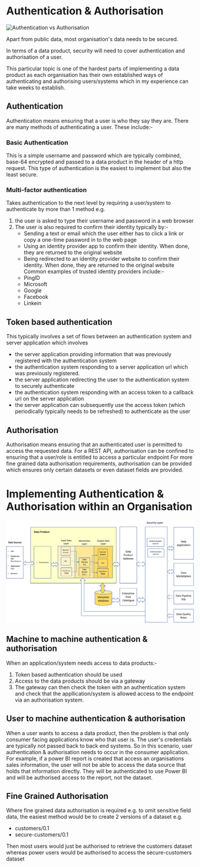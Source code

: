 # Authentication & Authorisation

![Authentication vs Authorisation](https://miro.medium.com/max/413/0*nrG185aDIksAga3W.jpg)

Apart from public data, most organisation's data needs to be secured. 

In terms of a data product, security will need to cover authentication and authorisation of a user.

This particular topic is one of the hardest parts of implementing a data product as each organisation has their 
own established ways of authenticating and authorising users/systems which in my experience can take weeks to establish.
## Authentication
Authentication means ensuring that a user is who they say they are. There are many methods of authenticating a user. 
These include:-
### Basic Authentication
This is a simple username and password which are typically combined, base-64 encrypted and passed to a data product in the header of a http request.
This type of authentication is the easiest to implement but also the least secure. 

### Multi-factor authentication
Takes authentication to the next level by requiring a user/system to authenticate by more than 1 method 
e.g. 
1. the user is asked to type their username and password in a web browser
2. The user is also required to confirm their identity typically by:-
   * Sending a text or email which the user either has to click a link or copy a one-time password in to the web page
   * Using an identity provider app to confirm their identity. When done, they are returned to the original website
   * Being redirected to an identity provider website to confirm their identity. When done, they are returned to the original website
   Common examples of trusted identity providers include:-
   * PingID
   * Microsoft
   * Google
   * Facebook
   * Linkein

## Token based authentication
   This typically involves a set of flows between an authentication system and server application which involves 
   * the server application providing information that was previously registered with the authentication system
   * the authentication system responding to a server application url which was previously registered.
   * the server application redirecting the user to the authentication system to securely authenticate
   * the authentication system responding with an access token to a callback url on the server application
   * the server application can subsequently use the access token (which periodically typically needs to be refreshed) to authenticate as the user

## Authorisation
Authorisation means ensuring that an authenticated user is permitted to access the requested data. 
For a REST API, authorisation can be confined to ensuring that a user/role is entitled to access a particular endpoint
For more fine grained data authorisation requirements, authorisation can be provided which ensures only certain datasets or even dataset fields are provided.

# Implementing Authentication & Authorisation within an Organisation
![Proposed authentication & authorisation architecture](detailed-dp-architecture.png)

## Machine to machine authentication & authorisation
When an application/system needs access to data products:-
1. Token based authentication should be used 
2. Access to the data products should be via a gateway
3. The gateway can then check the token with an authentication system and check that the appllication/system is allowed access to the endpoint via an authorisation system.

## User to machine authentication & authorisation
When a user wants to access a data product, then the problem is that only consumer facing applications know who that user is. The user's credentials are typically not passed back to back end systems.
So in this scenario, user authentication & authorisation needs to occur in the consumer application.
For example, if a power BI report is created that access an organisations sales information, the user will not be able to access the data source that holds that information directly. They will be authenticated to use Power BI and will be authorised access to the report, not the dataset.

## Fine Grained Authorisation
Where fine grained data authorisation is required e.g. to omit sensitive field data, 
the easiest method would be to create 2 versions of a dataset e.g.
* customers/0.1
* secure-customers/0.1

Then most users would just be authorised to retrieve the customers dataset whereas power users would be authorised to access the secure-customers dataset